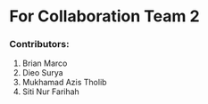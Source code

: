 # For Collaboration Team 2

### Contributors:
1. Brian Marco <br>
2. Dieo Surya <br>
3. Mukhamad Azis Tholib <br>
4. Siti Nur Farihah <br>
